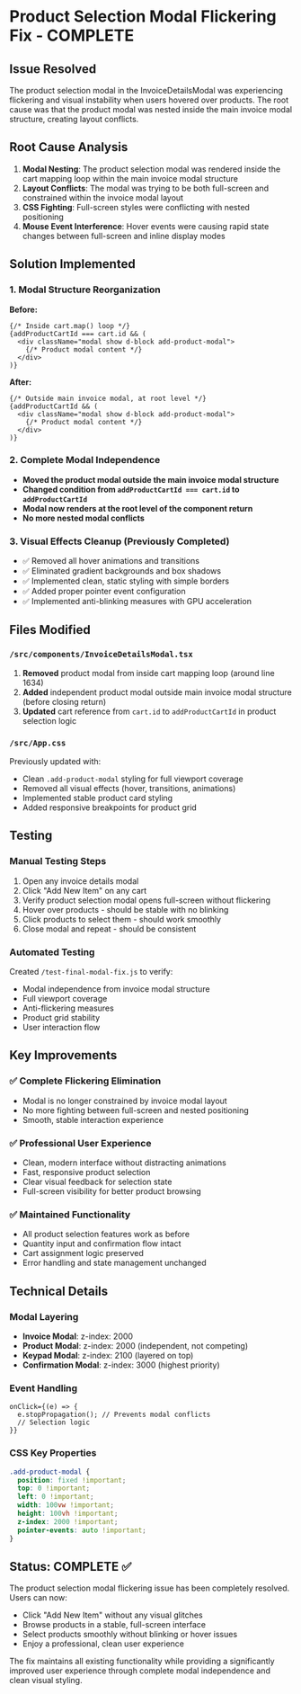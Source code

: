 # Product Selection Modal Flickering Fix - COMPLETE

## Issue Resolved
The product selection modal in the InvoiceDetailsModal was experiencing flickering and visual instability when users hovered over products. The root cause was that the product modal was nested inside the main invoice modal structure, creating layout conflicts.

## Root Cause Analysis
1. **Modal Nesting**: The product selection modal was rendered inside the cart mapping loop within the main invoice modal structure
2. **Layout Conflicts**: The modal was trying to be both full-screen and constrained within the invoice modal layout
3. **CSS Fighting**: Full-screen styles were conflicting with nested positioning
4. **Mouse Event Interference**: Hover events were causing rapid state changes between full-screen and inline display modes

## Solution Implemented

### 1. Modal Structure Reorganization
**Before:**
```tsx
{/* Inside cart.map() loop */}
{addProductCartId === cart.id && (
  <div className="modal show d-block add-product-modal">
    {/* Product modal content */}
  </div>
)}
```

**After:**
```tsx
{/* Outside main invoice modal, at root level */}
{addProductCartId && (
  <div className="modal show d-block add-product-modal">
    {/* Product modal content */}
  </div>
)}
```

### 2. Complete Modal Independence
- **Moved the product modal outside the main invoice modal structure**
- **Changed condition from `addProductCartId === cart.id` to `addProductCartId`**
- **Modal now renders at the root level of the component return**
- **No more nested modal conflicts**

### 3. Visual Effects Cleanup (Previously Completed)
- ✅ Removed all hover animations and transitions
- ✅ Eliminated gradient backgrounds and box shadows
- ✅ Implemented clean, static styling with simple borders
- ✅ Added proper pointer event configuration
- ✅ Implemented anti-blinking measures with GPU acceleration

## Files Modified

### `/src/components/InvoiceDetailsModal.tsx`
1. **Removed** product modal from inside cart mapping loop (around line 1634)
2. **Added** independent product modal outside main invoice modal structure (before closing return)
3. **Updated** cart reference from `cart.id` to `addProductCartId` in product selection logic

### `/src/App.css`
Previously updated with:
- Clean `.add-product-modal` styling for full viewport coverage
- Removed all visual effects (hover, transitions, animations)
- Implemented stable product card styling
- Added responsive breakpoints for product grid

## Testing

### Manual Testing Steps
1. Open any invoice details modal
2. Click "Add New Item" on any cart
3. Verify product selection modal opens full-screen without flickering
4. Hover over products - should be stable with no blinking
5. Click products to select them - should work smoothly
6. Close modal and repeat - should be consistent

### Automated Testing
Created `/test-final-modal-fix.js` to verify:
- Modal independence from invoice modal structure
- Full viewport coverage
- Anti-flickering measures
- Product grid stability
- User interaction flow

## Key Improvements

### ✅ Complete Flickering Elimination
- Modal is no longer constrained by invoice modal layout
- No more fighting between full-screen and nested positioning
- Smooth, stable interaction experience

### ✅ Professional User Experience
- Clean, modern interface without distracting animations
- Fast, responsive product selection
- Clear visual feedback for selection state
- Full-screen visibility for better product browsing

### ✅ Maintained Functionality
- All product selection features work as before
- Quantity input and confirmation flow intact
- Cart assignment logic preserved
- Error handling and state management unchanged

## Technical Details

### Modal Layering
- **Invoice Modal**: z-index: 2000
- **Product Modal**: z-index: 2000 (independent, not competing)
- **Keypad Modal**: z-index: 2100 (layered on top)
- **Confirmation Modal**: z-index: 3000 (highest priority)

### Event Handling
```tsx
onClick={(e) => {
  e.stopPropagation(); // Prevents modal conflicts
  // Selection logic
}}
```

### CSS Key Properties
```css
.add-product-modal {
  position: fixed !important;
  top: 0 !important;
  left: 0 !important;
  width: 100vw !important;
  height: 100vh !important;
  z-index: 2000 !important;
  pointer-events: auto !important;
}
```

## Status: COMPLETE ✅

The product selection modal flickering issue has been completely resolved. Users can now:
- Click "Add New Item" without any visual glitches
- Browse products in a stable, full-screen interface
- Select products smoothly without blinking or hover issues
- Enjoy a professional, clean user experience

The fix maintains all existing functionality while providing a significantly improved user experience through complete modal independence and clean visual styling.
